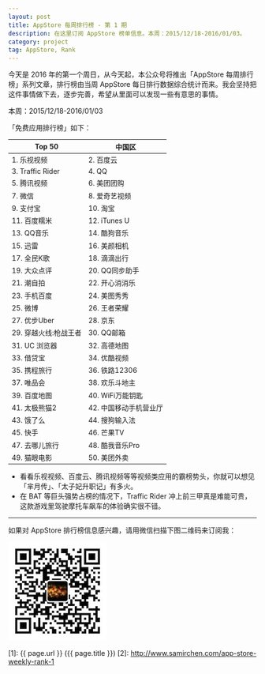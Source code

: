 ```yaml
---
layout: post
title: AppStore 每周排行榜 - 第 1 期
description: 在这里订阅 AppStore 榜单信息。本周：2015/12/18-2016/01/03。
category: project
tag: AppStore, Rank
---
```


今天是 2016 年的第一个周日，从今天起，本公众号将推出「AppStore 每周排行榜」系列文章，排行榜由当周 AppStore 每日排行数据综合统计而来。我会坚持把这件事情做下去，逐步完善，希望从里面可以发现一些有意思的事情。



本周：2015/12/18-2016/01/03

「免费应用排行榜」如下：

| Top 50 | 中国区 |
|---|---|
| 1. 乐视视频 | 2. 百度云 |
| 3. Traffic Rider | 4. QQ |
| 5. 腾讯视频 | 6. 美团团购 |
| 7. 微信 | 8. 爱奇艺视频  |
| 9. 支付宝 | 10. 淘宝  |
| 11. 百度糯米 | 12. iTunes U |
| 13. QQ音乐 | 14. 酷狗音乐 |
| 15. 迅雷 | 16. 美颜相机  |
| 17. 全民K歌 | 18. 滴滴出行 |
| 19. 大众点评 | 20. QQ同步助手 |
| 21. 潮自拍  | 22. 开心消消乐 |
| 23. 手机百度 | 24. 美图秀秀 |
| 25. 微博 | 26. 王者荣耀 |
| 27. 优步Uber  | 28. 京东 |
| 29. 穿越火线:枪战王者 | 30. QQ邮箱 |
| 31. UC 浏览器  | 32. 高德地图 |
| 33. 借贷宝 | 34. 优酷视频 |
| 35. 携程旅行 | 36. 铁路12306 |
| 37. 唯品会 | 38. 欢乐斗地主 |
| 39. 百度地图 | 40. WiFi万能钥匙 |
| 41. 太极熊猫2 | 42. 中国移动手机营业厅 |
| 43. 饿了么 | 44. 搜狗输入法 |
| 45. 快手 | 46. 芒果TV  |
| 47. 去哪儿旅行 | 48. 酷我音乐Pro |
| 49. 猫眼电影 | 50. 美团外卖 |

- 看看乐视视频、百度云、腾讯视频等等视频类应用的霸榜势头，你就可以想见「芈月传」、「太子妃升职记」有多火。
- 在 BAT 等巨头强势占榜的情况下，Traffic Rider 冲上前三甲真是难能可贵，这款游戏里驾驶摩托车飙车的体验确实很不错。


---------------------------------------

如果对 AppStore 排行榜信息感兴趣，请用微信扫描下图二维码来订阅我：

![image](../../images/qrcode-somethoughts.jpg)


[SamirChen]: http://www.samirchen.com "SamirChen"
[1]: {{ page.url }} ({{ page.title }})
[2]: http://www.samirchen.com/app-store-weekly-rank-1

